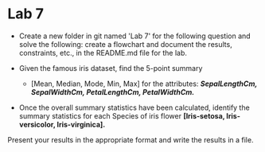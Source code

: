 # Lab 7
* Create a new folder in git named 'Lab 7' for the following question and solve the following: create a flowchart and document the results, constraints, etc., in the README.md file for the lab.

* Given the famous iris dataset, find the 5-point summary 
    * [Mean, Median, Mode, Min, Max] for the attributes: ***SepalLengthCm, SepalWidthCm, PetalLengthCm, PetalWidthCm.***

* Once the overall summary statistics have been calculated, identify the summary statistics for each Species of iris flower **[Iris-setosa, Iris-versicolor, Iris-virginica].**

Present your results in the appropriate format and write the results in a file.

